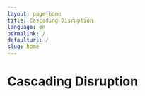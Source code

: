 ```yaml
---
layout: page-home
title: Cascading Disruption
language: en
permalink: /
defaulturl: /
slug: home
---
```

<h1 class="">Cascading Disruption</h1>
